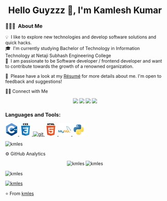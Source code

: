 <h1 align="center">Hello Guyzzz 👋, I'm Kamlesh Kumar</h1>

### 👨🏻‍💻 &nbsp;About Me

💡  &nbsp;I like to explore new technologies and develop software solutions and quick hacks.\
🎓 &nbsp;I'm currently studying Bachelor of Technology in Information Technology at Netaji Subhash Engineering College\
🌱 &nbsp;I am passionate to be Software developer / frontend developer and want to contribute towards the growth of a renowned organization.

📄 &nbsp;Please have a look at my [Résumé](#) for more details about me. I'm open to feedback and suggestions!

🤝🏻  Connect with Me

<p align="center">
<a href="https://www.linkedin.com/in/kamlesh-kumar-20a9591bb/"><img src="https://img.shields.io/badge/-Kamlesh%20Kumar-0077B5?style=flat-square&logo=Linkedin&logoColor=white"/></a>
<a href="mailto:chandkamlesh318@gmail.com"><img src="https://img.shields.io/badge/-chandkamlesh318@gmail.com-D14836?style=flat-square&logo=Gmail&logoColor=white"/></a>
<a href="https://www.instagram.com/_me.confusion_/"><img src="https://img.shields.io/badge/-@__me.confusion__-E4405F?style=flat-square&logo=Instagram&logoColor=white"/></a>
<a href="https://facebook.com/AVS1508"><img src="https://img.shields.io/badge/-@Kamlesh Kumar-1877F2?style=flat-square&logo=Facebook&logoColor=white"/></a>

</p>


<h3 align="left">Languages and Tools:</h3>
<p align="left"> <a href="https://www.w3schools.com/cpp/" target="_blank" rel="noreferrer"> <img src="https://raw.githubusercontent.com/devicons/devicon/master/icons/cplusplus/cplusplus-original.svg" alt="cplusplus" width="40" height="40"/> </a> <a href="https://www.w3schools.com/css/" target="_blank" rel="noreferrer"> <img src="https://raw.githubusercontent.com/devicons/devicon/master/icons/css3/css3-original-wordmark.svg" alt="css3" width="40" height="40"/> </a> <a href="https://git-scm.com/" target="_blank" rel="noreferrer"> <img src="https://www.vectorlogo.zone/logos/git-scm/git-scm-icon.svg" alt="git" width="40" height="40"/> </a> <a href="https://www.w3.org/html/" target="_blank" rel="noreferrer"> <img src="https://raw.githubusercontent.com/devicons/devicon/master/icons/html5/html5-original-wordmark.svg" alt="html5" width="40" height="40"/> </a> <a href="https://www.mysql.com/" target="_blank" rel="noreferrer"> <img src="https://raw.githubusercontent.com/devicons/devicon/master/icons/mysql/mysql-original-wordmark.svg" alt="mysql" width="40" height="40"/> </a> <a href="https://www.python.org" target="_blank" rel="noreferrer"> <img src="https://raw.githubusercontent.com/devicons/devicon/master/icons/python/python-original.svg" alt="python" width="40" height="40"/> </a> </p>

<p align="left"> <img src="https://komarev.com/ghpvc/?username=kmles&label=Profile%20views&color=0e75b6&style=flat" alt="kmles" /> </p>


⚙️  GitHub Analytics

<p align="center"><img src="https://github-readme-stats.vercel.app/api/top-langs?username=kmles&show_icons=true&locale=en&layout=compact" alt="kmles" />
<img src="https://github-readme-streak-stats.herokuapp.com/?user=kmles&" alt="kmles" />
</p>



<p><img align="center" src="https://github-readme-stats.vercel.app/api?username=kmles&show_icons=true&locale=en" alt="kmles" /></p>


<p align="left"> <a href="https://github.com/ryo-ma/github-profile-trophy"><img src="https://github-profile-trophy.vercel.app/?username=kmles" alt="kmles" /></a> </p>



⭐️ From [kmles](https://github.com/kmles)

